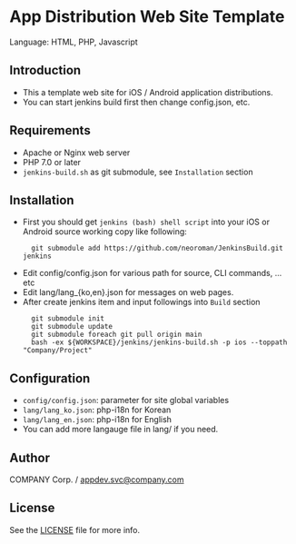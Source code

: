 # App Distribution Web Site Template
Language: HTML, PHP, Javascript

## Introduction
- This a template web site for iOS / Android application distributions.
- You can start jenkins build first then change config.json, etc.


## Requirements
- Apache or Nginx web server
- PHP 7.0 or later
- ``jenkins-build.sh`` as git submodule, see ``Installation`` section


## Installation
- First you should get ``jenkins (bash) shell script`` into your iOS or Android source working copy like following:
  ```
    git submodule add https://github.com/neoroman/JenkinsBuild.git jenkins
  ```
- Edit config/config.json for various path for source, CLI commands, ... etc
- Edit lang/lang_{ko,en}.json for messages on web pages.
- After create jenkins item and input followings into ``Build`` section
  ```
    git submodule init
    git submodule update
    git submodule foreach git pull origin main
    bash -ex ${WORKSPACE}/jenkins/jenkins-build.sh -p ios --toppath "Company/Project"
  ```


## Configuration
- ``config/config.json``: parameter for site global variables
- ``lang/lang_ko.json``: php-i18n for Korean
- ``lang/lang_en.json``: php-i18n for English
- You can add more langauge file in lang/ if you need.


## Author
COMPANY Corp. /  appdev.svc@company.com


## License
See the [LICENSE](./LICENSE) file for more info.
